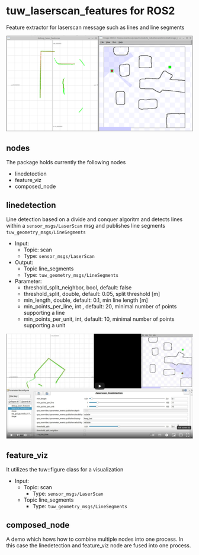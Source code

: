 # tuw_laserscan_features for ROS2
Feature extractor for laserscan message such as lines and line segments

![](res/linedetection_and_stage.png)

## nodes
The package holds currently the following nodes

* linedetection 
* feature_viz
* composed_node

## linedetection
Line detection based on a divide and conquer algoritm and detects lines within a `sensor_msgs/LaserScan` msg and publishes line segments `tuw_geometry_msgs/LineSegments` 

* Input: 
  * Topic: scan 
  * Type: `sensor_msgs/LaserScan`
* Output:
  * Topic line_segments
  * Type: `tuw_geometry_msgs/LineSegments` 
* Parameter: 
  * threshold_split_neighbor, bool, default: false
  * threshold_split, double, default: 0.05, split threshold [m]
  * min_length, double,  default: 0.1,  min line length [m]
  * min_points_per_line, int , default: 20, minimal number of points supporting a line
  * min_points_per_unit, int,  default: 10, minimal number of points supporting a unit

[![Linedetection](res/linedetection_and_stage_youtube.png)](https://www.youtube.com/watch?v=5FfFnKGjazg)

## feature_viz
It utilizes the tuw::figure class for a visualization

* Input: 
  * Topic: scan 
    * Type: `sensor_msgs/LaserScan`
  * Topic line_segments
    * Type: `tuw_geometry_msgs/LineSegments` 

## composed_node
A demo which hows how to combine multiple nodes into one process. In this case the linedetection and feature_viz node are fused into one process.